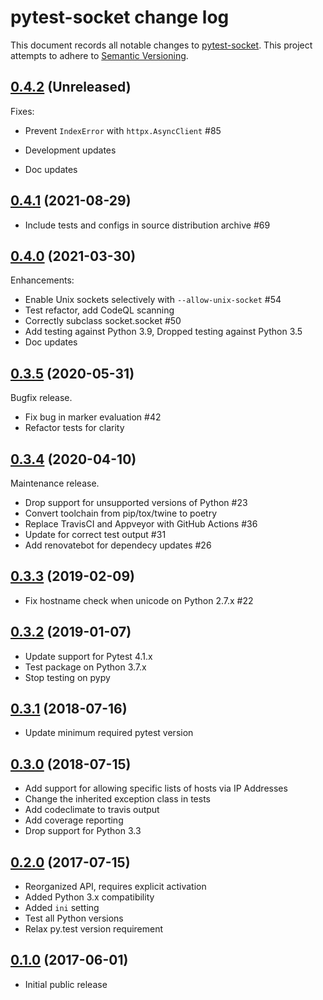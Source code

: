 # pytest-socket change log

This document records all notable changes to
[pytest-socket](https://pypi.python.org/pypi/pytest-socket). This
project attempts to adhere to [Semantic Versioning](http://semver.org/).

## [0.4.2][] (Unreleased)

Fixes:

- Prevent `IndexError` with `httpx.AsyncClient` #85

- Development updates
- Doc updates

## [0.4.1][] (2021-08-29)

- Include tests and configs in source distribution archive #69

## [0.4.0][] (2021-03-30)

Enhancements:

- Enable Unix sockets selectively with `--allow-unix-socket` #54
- Test refactor, add CodeQL scanning
- Correctly subclass socket.socket #50
- Add testing against Python 3.9, Dropped testing against Python 3.5
- Doc updates

## [0.3.5][] (2020-05-31)

Bugfix release.

- Fix bug in marker evaluation \#42
- Refactor tests for clarity

## [0.3.4][] (2020-04-10)

Maintenance release.

- Drop support for unsupported versions of Python #23
- Convert toolchain from pip/tox/twine to poetry
- Replace TravisCI and Appveyor with GitHub Actions #36
- Update for correct test output #31
- Add renovatebot for dependecy updates #26

## [0.3.3][] (2019-02-09)

- Fix hostname check when unicode on Python 2.7.x #22

## [0.3.2][] (2019-01-07)

- Update support for Pytest 4.1.x
- Test package on Python 3.7.x
- Stop testing on pypy

## [0.3.1][] (2018-07-16)

- Update minimum required pytest version

## [0.3.0][] (2018-07-15)

- Add support for allowing specific lists of hosts via IP Addresses
- Change the inherited exception class in tests
- Add codeclimate to travis output
- Add coverage reporting
- Drop support for Python 3.3

## [0.2.0][] (2017-07-15)

- Reorganized API, requires explicit activation
- Added Python 3.x compatibility
- Added `ini` setting
- Test all Python versions
- Relax py.test version requirement

## [0.1.0] (2017-06-01)

- Initial public release

[0.1.0]: https://github.com/miketheman/pytest-socket/releases/tag/0.1.0
[0.2.0]: https://github.com/miketheman/pytest-socket/compare/0.1.0...0.2.0
[0.3.0]: https://github.com/miketheman/pytest-socket/compare/0.2.0...0.3.0
[0.3.1]: https://github.com/miketheman/pytest-socket/compare/0.3.0...0.3.1
[0.3.2]: https://github.com/miketheman/pytest-socket/compare/0.3.1...0.3.2
[0.3.3]: https://github.com/miketheman/pytest-socket/compare/0.3.2...0.3.3
[0.3.4]: https://github.com/miketheman/pytest-socket/compare/0.3.3...0.3.4
[0.3.5]: https://github.com/miketheman/pytest-socket/compare/0.3.4...0.3.5
[0.4.0]: https://github.com/miketheman/pytest-socket/compare/0.3.5...0.4.0
[0.4.1]: https://github.com/miketheman/pytest-socket/compare/0.4.0...0.4.1
[0.4.2]: https://github.com/miketheman/pytest-socket/compare/0.4.1...0.4.2
